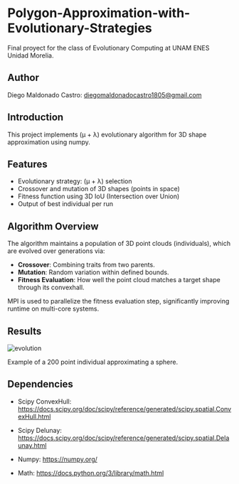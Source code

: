 # Polygon-Approximation-with-Evolutionary-Strategies

Final proyect for the class of Evolutionary Computing at UNAM ENES Unidad Morelia.

## Author

Diego Maldonado Castro: diegomaldonadocastro1805@gmail.com

## Introduction

This project implements (μ + λ) evolutionary algorithm for 3D shape approximation using numpy.



## Features

- Evolutionary strategy: (μ + λ) selection
- Crossover and mutation of 3D shapes (points in space)
- Fitness function using 3D IoU (Intersection over Union)
- Output of best individual per run



## Algorithm Overview

The algorithm maintains a population of 3D point clouds (individuals), which are evolved over generations via:
- **Crossover**: Combining traits from two parents.
- **Mutation**: Random variation within defined bounds.
- **Fitness Evaluation**: How well the point cloud matches a target shape through its convexhall.

MPI is used to parallelize the fitness evaluation step, significantly improving runtime on multi-core systems.

## Results

![evolution](https://github.com/user-attachments/assets/e90a3ba1-f013-4e77-b313-6ca254c67cb3)

Example of a 200 point individual approximating a sphere.

## Dependencies

- Scipy ConvexHull: https://docs.scipy.org/doc/scipy/reference/generated/scipy.spatial.ConvexHull.html

- Scipy Delunay: https://docs.scipy.org/doc/scipy/reference/generated/scipy.spatial.Delaunay.html

- Numpy: https://numpy.org/

- Math: https://docs.python.org/3/library/math.html

